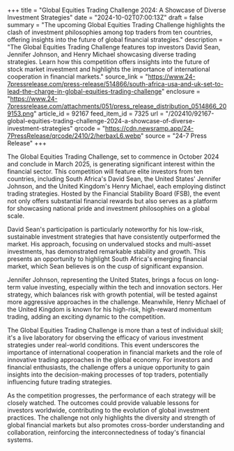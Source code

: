 +++
title = "Global Equities Trading Challenge 2024: A Showcase of Diverse Investment Strategies"
date = "2024-10-02T07:00:13Z"
draft = false
summary = "The upcoming Global Equities Trading Challenge highlights the clash of investment philosophies among top traders from ten countries, offering insights into the future of global financial strategies."
description = "The Global Equities Trading Challenge features top investors David Sean, Jennifer Johnson, and Henry Michael showcasing diverse trading strategies. Learn how this competition offers insights into the future of stock market investment and highlights the importance of international cooperation in financial markets."
source_link = "https://www.24-7pressrelease.com/press-release/514866/south-africa-usa-and-uk-set-to-lead-the-charge-in-global-equities-trading-challenge"
enclosure = "https://www.24-7pressrelease.com/attachments/051/press_release_distribution_0514866_209153.png"
article_id = 92167
feed_item_id = 7325
url = "/202410/92167-global-equities-trading-challenge-2024-a-showcase-of-diverse-investment-strategies"
qrcode = "https://cdn.newsramp.app/24-7PressRelease/qrcode/2410/2/herbaxL6.webp"
source = "24-7 Press Release"
+++

<p>The Global Equities Trading Challenge, set to commence in October 2024 and conclude in March 2025, is generating significant interest within the financial sector. This competition will feature elite investors from ten countries, including South Africa's David Sean, the United States' Jennifer Johnson, and the United Kingdom's Henry Michael, each employing distinct trading strategies. Hosted by the Financial Stability Board (FSB), the event not only offers substantial financial rewards but also serves as a platform for showcasing national pride and investment philosophies on a global scale.</p><p>David Sean's participation is particularly noteworthy for his low-risk, sustainable investment strategies that have consistently outperformed the market. His approach, focusing on undervalued stocks and multi-asset investments, has demonstrated remarkable stability and growth. This presents an opportunity to highlight South Africa's emerging financial market, which Sean believes is on the cusp of significant expansion.</p><p>Jennifer Johnson, representing the United States, brings a focus on long-term value investing, especially within the tech and innovation sectors. Her strategy, which balances risk with growth potential, will be tested against more aggressive approaches in the challenge. Meanwhile, Henry Michael of the United Kingdom is known for his high-risk, high-reward momentum trading, adding an exciting dynamic to the competition.</p><p>The Global Equities Trading Challenge is more than a test of individual skill; it's a live laboratory for observing the efficacy of various investment strategies under real-world conditions. This event underscores the importance of international cooperation in financial markets and the role of innovative trading approaches in the global economy. For investors and financial enthusiasts, the challenge offers a unique opportunity to gain insights into the decision-making processes of top traders, potentially influencing future trading strategies.</p><p>As the competition progresses, the performance of each strategy will be closely watched. The outcomes could provide valuable lessons for investors worldwide, contributing to the evolution of global investment practices. The challenge not only highlights the diversity and strength of global financial markets but also promotes cross-border understanding and collaboration, reinforcing the interconnectedness of today's financial systems.</p>